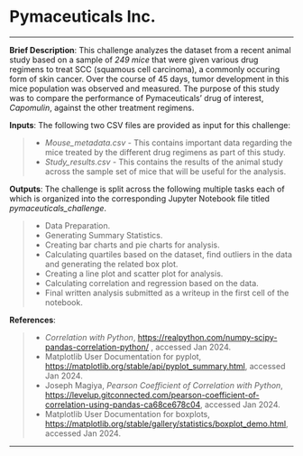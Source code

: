 # Pymaceuticals Inc.
---
**Brief Description**: This challenge analyzes the dataset from a recent animal study based on a sample of *249 mice* that were given various drug regimens to treat SCC (squamous cell carcinoma), a commonly occuring form of skin cancer. Over the course of 45 days, tumor development in this mice population was observed and measured. The purpose of this study was to compare the performance of Pymaceuticals’ drug of interest, *Capomulin*, against the other treatment regimens.<br>

**Inputs**: The following two CSV files are provided as input for this challenge:
> - *Mouse_metadata.csv* - This contains important data regarding the mice treated by the different drug regimens as part of this study.
> - *Study_results.csv* - This contains the results of the animal study across the sample set of mice that will be useful for the analysis.<br>

**Outputs**: The challenge is split across the following multiple tasks each of which is organized into the corresponding Jupyter Notebook file titled *pymaceuticals_challenge*.<br>
> - Data Preparation.
> - Generating Summary Statistics.
> - Creating bar charts and pie charts for analysis.
> - Calculating quartiles based on the dataset, find outliers in the data and generating the related box plot.
> - Creating a line plot and scatter plot for analysis.
> - Calculating correlation and regression based on the data.
> - Final written analysis submitted as a writeup in the first cell of the notebook.<br>

**References**:
> - *Correlation with Python*, https://realpython.com/numpy-scipy-pandas-correlation-python/ , accessed Jan 2024.
> - Matplotlib User Documentation for pyplot, https://matplotlib.org/stable/api/pyplot_summary.html, accessed Jan 2024.
> - Joseph Magiya, *Pearson Coefficient of Correlation with Python*, https://levelup.gitconnected.com/pearson-coefficient-of-correlation-using-pandas-ca68ce678c04, accessed Jan 2024.
> - Matplotlib User Documentation for boxplots, https://matplotlib.org/stable/gallery/statistics/boxplot_demo.html, accessed Jan 2024.
---

